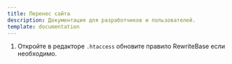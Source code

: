 ```yaml
---
title: Перенос сайта
description: Документация для разработчиков и пользователей.
template: documentation
---
```


1. Откройте в редакторе `.htaccess` обновите правило RewriteBase если необходимо.  
